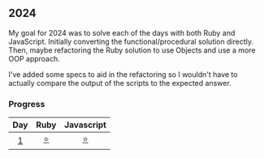 ## 2024

My goal for 2024 was to solve each of the days with both Ruby and JavaScript. Initially converting the functional/procedural solution directly. Then, maybe refactoring the Ruby solution to use Objects and use a more OOP approach.

I've added some specs to aid in the refactoring so I wouldn't have to actually compare the output of the scripts to the expected answer.

### Progress

|                                 Day                                 |                                      Ruby                                       |                                   Javascript                                    |
| :-----------------------------------------------------------------: | :-----------------------------------------------------------------------------: | :-----------------------------------------------------------------------------: |
| [1](https://github.com/tannermares/advent-of-code/tree/main/2024/1) | [⭐️](https://github.com/tannermares/advent-of-code/tree/main/2024/1/answer.rb) | [⭐️](https://github.com/tannermares/advent-of-code/tree/main/2024/1/answer.js) |
